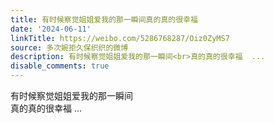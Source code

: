 ```yaml
---
title: 有时候察觉姐姐爱我的那一瞬间真的真的很幸福
date: '2024-06-11'
linkTitle: https://weibo.com/5286768287/Oiz0ZyMS7
source: 多次婉拒久保织织的微博
description: 有时候察觉姐姐爱我的那一瞬间<br>真的真的很幸福  ...
disable_comments: true
---
```

有时候察觉姐姐爱我的那一瞬间<br>真的真的很幸福  ...